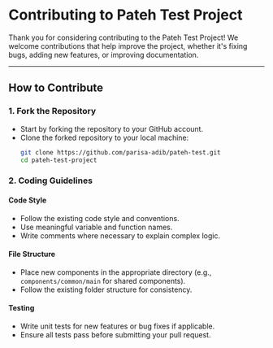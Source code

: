 # Contributing to Pateh Test Project

Thank you for considering contributing to the Pateh Test Project! We welcome contributions that help improve the project, whether it's fixing bugs, adding new features, or improving documentation.

---

## How to Contribute

### 1. Fork the Repository

- Start by forking the repository to your GitHub account.
- Clone the forked repository to your local machine:
    ```bash
    git clone https://github.com/parisa-adib/pateh-test.git
    cd pateh-test-project
    ```

### 2. Coding Guidelines

#### Code Style
- Follow the existing code style and conventions.
- Use meaningful variable and function names.
- Write comments where necessary to explain complex logic.

#### File Structure
- Place new components in the appropriate directory (e.g., `components/common/main` for shared components).
- Follow the existing folder structure for consistency.

#### Testing
- Write unit tests for new features or bug fixes if applicable.
- Ensure all tests pass before submitting your pull request.